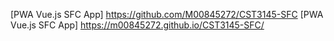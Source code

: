[PWA Vue.js SFC App] https://github.com/M00845272/CST3145-SFC
[PWA Vue.js SFC App] https://m00845272.github.io/CST3145-SFC/